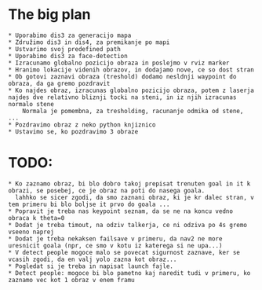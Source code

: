 # The big plan
	* Uporabimo dis3 za generacijo mapa
	* Združimo dis3 in dis4, za premikanje po mapi
	* Ustvarimo svoj predefined path
	* Uporabimo dis3 za face-detection
	* Izracunamo globalno pozicijo obraza in poslejmo v rviz marker
	* Hranimo lokacije videnih obrazov, in dodajamo nove, ce so dost stran
	* Ob gotovi zaznavi obraza (treshold) dodamo nesldnji waypoint do obraza, da ga gremo pozdravit
	* Ko najdes obraz, izracunas globalno pozicijo obraza, potem z laserja najdes dve relativno bliznji tocki na steni, in iz njih izracunas normalo stene
		Normala je pomembna, za tresholding, racunanje odmika od stene, ...
	* Pozdravimo obraz z neko python knjiznico
	* Ustavimo se, ko pozdravimo 3 obraze

# TODO:
	* Ko zaznamo obraz, bi blo dobro takoj prepisat trenuten goal in it k obrazi, se posebej, ce je obraz na poti do nasega goala.
	  lahhko se sicer zgodi, da smo zaznani obraz, ki je kr dalec stran, v tem primeru bi blo boljse it prvo do goala ...
	* Popravit je treba nas keypoint seznam, da se ne na koncu vedno obraca k theta=0
	* Dodat je treba timout, na odziv talkerja, ce ni odziva po 4s gremo vseeno naprej
	* Dodat je treba nekaksen failsave v primeru, da nav2 ne more uresnicit goala (npr, ce smo v kotu iz katerega si ne upa...)
	* V detect people mogoce malo se povecat sigurnost zaznave, ker se vcasih zgodi, da en valj yolo zazna kot obraz...
	* Pogledat si je treba in napisat launch fajle.
	* Detect people: mogoce bi blo pametno kaj naredit tudi v primeru, ko zaznamo vec kot 1 obraz v enem framu

